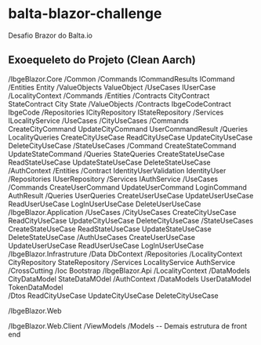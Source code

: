 # balta-blazor-challenge
Desafio Brazor do Balta.io


## Exoequeleto do Projeto (Clean Aarch) 

/IbgeBlazor.Core
    /Common
        /Commands
            ICommandResults
            ICommand
        /Entities
            Entity
        /ValueObjects
            ValueObject
        /UseCases
            IUserCase
    /LocalityContext
        /Commands
        /Entities
            /Contracts
                CityContract
                StateContract
            City
            State
        /ValueObjects
            /Contracts
                IbgeCodeContract
            IbgeCode
        /Repositories
            ICityRepository
            IStateRepository
        /Services
            ILocalityService
        /UseCases
            /CityUseCases
                /Commands
                    CreateCityCommand
                    UpdateCityCommand
                    UserCommandResult
                /Queries
                    LocalityQueries
                CreateCityUseCase
                ReadCityUseCase
                UpdateCityUseCase
                DeleteCityUseCase
            /StateUseCases
                /Command
                    CreateStateCommand
                    UpdateStateCommand
                /Queries
                    StateQueries
                CreateStateUseCase
                ReadStateUseCase
                UpdateStateUseCase
                DeleteStateUseCase      
    /AuthContext
        /Entities
            /Contract
                IdentityUserValidation
            IdentityUser
        /Repositories
            IUserRepository
        /Services
            IAuthService
        /UseCases
            /Commands
                CreateUserCommand
                UpdateUserCommand
                LoginCommand
                AuthResult
            /Queries
                UserQueries
            CreateUserUseCase
            UpdateUserUseCase
            ReadUserUseCase
            LogInUserUseCase
            DeleteUserUseCase
/IbgeBlazor.Application
    /UseCases
        /CityUseCases
            CreateCityUseCase
            ReadCityUseCase
            UpdateCityUseCase
            DeleteCityUseCase
        /StateUseCases
            CreateStateUseCase
            ReadStateUseCase
            UpdateStateUseCase
            DeleteStateUseCase
        /AuthUseCases
            CreateUserUseCase
            UpdateUserUseCase
            ReadUserUseCase
            LogInUserUseCase                 
/IbgeBlazor.Infrastruture
    /Data
        DbContext
    /Repositories
        /LocalityContext
            CityRepository
            StateRepository
    /Services
        LocalityService
        AuthService
    /CrossCutting
        /Ioc
            Bootstrap
/IbgeBlazor.Api
    /LocalityContext
        /DataModels
            CityDataModel
            StateDataMOdel
    /AuthContext
        /DataModels
            UserDataModel
            TokenDataModel    
    /Dtos
                ReadCityUseCase
                UpdateCityUseCase
                DeleteCityUseCase

/IbgeBlazor.Web

/IbgeBlazor.Web.Client
    /ViewModels
    /Models
    -- Demais estrutura de front end
